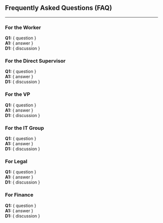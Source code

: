 ## Frequently Asked Questions (FAQ)

----

### For the Worker
**Q1:** { question }  
**A1:** { answer }  
**D1:** { discussion }  

### For the Direct Supervisor
**Q1:** { question }  
**A1:** { answer }  
**D1:** { discussion }  

### For the VP
**Q1:** { question }  
**A1:** { answer }  
**D1:** { discussion }  

### For the IT Group
**Q1:** { question }  
**A1:** { answer }  
**D1:** { discussion }  

### For Legal
**Q1:** { question }  
**A1:** { answer }  
**D1:** { discussion }  

### For Finance
**Q1:** { question }  
**A1:** { answer }  
**D1:** { discussion }  
